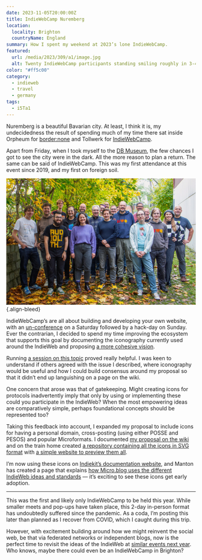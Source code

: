 ```yaml
---
date: 2023-11-05T20:00:00Z
title: IndieWebCamp Nuremberg
location:
  locality: Brighton
  countryName: England
summary: How I spent my weekend at 2023’s lone IndieWebCamp.
featured:
  url: /media/2023/309/a1/image.jpg
  alt: Twenty IndieWebCamp participants standing smiling roughly in 3-4 rows on an outdoors inclined driveway, with yellow leaves and grass on the ground and a canopy of trees overhead.
color: "#ff5c00"
category:
  - indieweb
  - travel
  - germany
tags:
  - i5Ta1
---
```


Nuremberg is a beautiful Bavarian city. At least, I think it is, my undecidedness the result of spending much of my time there sat inside Orpheum for [border:none][1] and Tollwerk for [IndieWebCamp][2].

Apart from Friday, when I took myself to the [DB Museum][3], the few chances I got to see the city were in the dark. All the more reason to plan a return. The same can be said of IndieWebCamp. This was my first attendance at this event since 2019, and my first on foreign soil.

![Twenty IndieWebCamp participants standing smiling roughly in 3-4 rows on an outdoors inclined driveway, with yellow leaves and grass on the ground and a canopy of trees overhead.](/media/2023/309/a1/image.jpg "Photograph: Joschi Kuphal.")
{.align-bleed}

IndieWebCamp’s are all about building and developing your own website, with an [un-conference][4] on a Saturday followed by a hack-day on Sunday. Ever the contrarian, I decided to spend my time improving the ecosystem that supports this goal by documenting the iconography currently used around the IndieWeb and proposing [a more cohesive vision][5].

Running [a session on this topic][6] proved really helpful. I was keen to understand if others agreed with the issue I described, where iconography would be useful and how I could build consensus around my proposal so that it didn’t end up languishing on a page on the wiki.

One concern that arose was that of gatekeeping. Might creating icons for protocols inadvertently imply that only by using or implementing these could you participate in the IndieWeb? When the most empowering ideas are comparatively simple, perhaps foundational concepts should be represented too?

Taking this feedback into account, I expanded my proposal to include icons for having a personal domain, cross-posting (using either POSSE and PESOS) and popular Microformats. I documented [my proposal on the wiki][7] and on the train home created [a repository containing all the icons in SVG format][8] with [a simple website to preview them all][9].

I’m now using these icons on [Indiekit’s documentation website][10], and Manton has created a page that explains [how Micro.blog uses the different IndieWeb ideas and standards][11] — it’s exciting to see these icons get early adoption.

---

This was the first and likely only IndieWebCamp to be held this year. While smaller meets and pop-ups have taken place, this 2-day in-person format has undoubtedly suffered since the pandemic. As a coda, I’m posting this later than planned as I recover from COVID, which I caught during this trip.

However, with excitement building around how we might reinvent the social web, be that via federated networks or independent blogs, now is the perfect time to revisit the ideas of the IndieWeb at [similar events next year][12]. Who knows, maybe there could even be an IndieWebCamp in Brighton?

[1]: https://border-none.net/2023/
[2]: https://indieweb.org/2023/Nuremberg
[3]: https://dbmuseum.de/en/nuremberg
[4]: https://en.wikipedia.org/wiki/Unconference
[5]: /2023/298/a1/indieweb_identity/
[6]: https://indieweb.org/2023/Nuremberg/block-icons
[7]: https://indieweb.org/Building_block_icons
[8]: https://github.com/getindiekit/indieweb-icons
[9]: https://getindiekit.github.io/indieweb-icons/
[10]: https://getindiekit.com/specifications
[11]: https://micro.blog/about/indieweb
[12]: https://indieweb.org/Planning#2024
